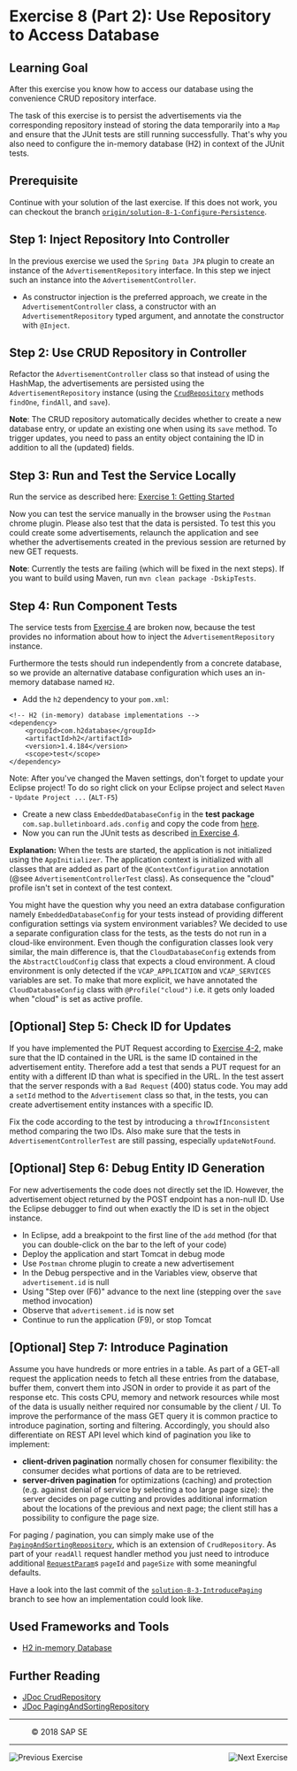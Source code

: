 Exercise 8 (Part 2): Use Repository to Access Database
======================================================

## Learning Goal
After this exercise you know how to access our database using the convenience CRUD repository interface. 

The task of this exercise is to persist the advertisements via the corresponding repository instead of storing the data temporarily into a `Map` and ensure that the JUnit tests are still running successfully. That's why you also need to configure the in-memory database (H2) in context of the JUnit tests. 

## Prerequisite
Continue with your solution of the last exercise. If this does not work, you can checkout the branch [`origin/solution-8-1-Configure-Persistence`](https://github.com/SAP/cloud-bulletinboard-ads/tree/solution-8-1-Configure-Persistence).

## Step 1: Inject Repository Into Controller
In the previous exercise we used the `Spring Data JPA` plugin to create an instance of the `AdvertisementRepository` interface. In this step we inject such an instance into the `AdvertisementController`.

- As constructor injection is the preferred approach, we create in the `AdvertisementController` class, a constructor with an `AdvertisementRepository` typed argument, and annotate the constructor with `@Inject`.

## Step 2: Use CRUD Repository in Controller
Refactor the `AdvertisementController` class so that instead of using the HashMap, the advertisements are persisted using the `AdvertisementRepository` instance (using the [`CrudRepository`](http://docs.spring.io/spring-data/commons/docs/current/api/org/springframework/data/repository/CrudRepository.html) methods `findOne`, `findAll`, and `save`).

**Note**: The CRUD repository automatically decides whether to create a new database entry, or update an existing one when using its `save` method. To trigger updates, you need to pass an entity object containing the ID in addition to all the (updated) fields.

## Step 3: Run and Test the Service Locally
Run the service as described here: [Exercise 1: Getting Started](../CreateMicroservice/Exercise_1_GettingStarted.md)

Now you can test the service manually in the browser using the `Postman` chrome plugin. Please also test that the data is persisted. To test this you could create some advertisements, relaunch the application and see whether the advertisements created in the previous session are returned by new GET requests.

**Note**: Currently the tests are failing (which will be fixed in the next steps). If you want to build using Maven, run `mvn clean package -DskipTests`.

## Step 4: Run Component Tests
The service tests from [Exercise 4](../CreateMicroservice/Exercise_4_CreateServiceTests.md) are broken now, because the test provides no information about how to inject the `AdvertisementRepository` instance.

Furthermore the tests should run independently from a concrete database, so we provide an alternative database configuration which uses an in-memory database named `H2`. 

- Add the `h2` dependency to your `pom.xml`:
```
<!-- H2 (in-memory) database implementations -->
<dependency>
    <groupId>com.h2database</groupId>
    <artifactId>h2</artifactId>
    <version>1.4.184</version>
    <scope>test</scope>
</dependency>
```
Note: After you've changed the Maven settings, don't forget to update your Eclipse project! To do so right click on your Eclipse project and select `Maven` - `Update Project ...` (`ALT-F5`)

- Create a new class `EmbeddedDatabaseConfig` in the **test package** `com.sap.bulletinboard.ads.config` and copy the code from [here](https://github.com/SAP/cloud-bulletinboard-ads/raw/solution-8-2-Use-Repository-To-Access-Database/src/test/java/com/sap/bulletinboard/ads/config/EmbeddedDatabaseConfig.java).
- Now you can run the JUnit tests as described [in Exercise 4](../CreateMicroservice/Exercise_4_CreateServiceTests.md).

**Explanation:** When the tests are started, the application is not initialized using the `AppInitializer`. The application context is initialized with all classes that are added as part of the `@ContextConfiguration` annotation (@see `AdvertisementControllerTest` class). As consequence the "cloud" profile isn't set in context of the test context. 

You might have the question why you need an extra database configuration namely `EmbeddedDatabaseConfig` for your tests instead of providing different configuration settings via system environment variables?
We decided to use a separate configuration class for the tests, as the tests do not run in a cloud-like environment. Even though the configuration classes look very similar, the main difference is, that the `CloudDatabaseConfig` extends from the `AbstractCloudConfig` class that expects a cloud environment. A cloud environment is only detected if the `VCAP_APPLICATION` and `VCAP_SERVICES` variables are set. To make that more explicit, we have annotated the `CloudDatabaseConfig` class with `@Profile("cloud")` i.e. it gets only loaded when "cloud" is set as active profile.

## [Optional] Step 5: Check ID for Updates
If you have implemented the PUT Request according to [Exercise 4-2](../CreateMicroservice/Exercise_4_Part2_CreateAdditionalAdsEndpoints.md), make sure that the ID contained in the URL is the same ID contained in the advertisement entity.
Therefore add a test that sends a PUT request for an entity with a different ID than what is specified in the URL.
In the test assert that the server responds with a `Bad Request` (400) status code.
You may add a `setId` method to the `Advertisement` class so that, in the tests, you can create advertisement entity instances with a specific ID.

Fix the code according to the test by introducing a `throwIfInconsistent` method comparing the two IDs.
Also make sure that the tests in `AdvertisementControllerTest` are still passing, especially `updateNotFound`.

## [Optional] Step 6: Debug Entity ID Generation

For new advertisements the code does not directly set the ID. However, the advertisement object returned by the POST
endpoint has a non-null ID. Use the Eclipse debugger to find out when exactly the ID is set in the object instance.

 - In Eclipse, add a breakpoint to the first line of the `add` method (for that you can double-click on the bar to the left of your code)
 - Deploy the application and start Tomcat in debug mode
 - Use `Postman` chrome plugin to create a new advertisement
 - In the Debug perspective and in the Variables view, observe that `advertisement.id` is null
 - Using "Step over (F6)" advance to the next line (stepping over the `save` method invocation)
 - Observe that `advertisement.id` is now set
 - Continue to run the application (F9), or stop Tomcat

## [Optional] Step 7: Introduce Pagination
Assume you have hundreds or more entries in a table. As part of a GET-all request the application needs to fetch all these entries from the database, buffer them, convert them into JSON in order to provide it as part of the response etc. This costs CPU, memory and network resources while most of the data is usually neither required nor consumable by the client / UI. To improve the performance of the mass GET query it is common practice to introduce pagination, sorting and filtering. Accordingly, you should also differentiate on REST API level which kind of pagination you like to implement:
- **client-driven pagination** normally chosen for consumer flexibility: the consumer decides what portions of data are to be retrieved.  
- **server-driven pagination** for optimizations (caching) and protection (e.g. against denial of service by selecting a too large page size): the server decides on page cutting and provides additional information about the locations of the previous and next page; the client still has a possibility to configure the page size. 

For paging / pagination, you can simply make use of the [`PagingAndSortingRepository`](http://docs.spring.io/spring-data/commons/docs/current/api/org/springframework/data/repository/PagingAndSortingRepository.html), which is an extension of `CrudRepository`. As part of your `readAll` request handler method you just need to introduce additional [`RequestParam`](https://docs.spring.io/spring/docs/current/javadoc-api/org/springframework/web/bind/annotation/RequestParam.html)s `pageId` and `pageSize` with some meaningful defaults.

Have a look into the last commit of the [`solution-8-3-IntroducePaging`](https://github.com/SAP/cloud-bulletinboard-ads/tree/solution-8-3-IntroducePaging) branch to see how an implementation could look like.

## Used Frameworks and Tools
- [H2 in-memory Database](http://www.h2database.com/html/tutorial.html)

## Further Reading
- [JDoc CrudRepository](http://docs.spring.io/spring-data/commons/docs/current/api/org/springframework/data/repository/CrudRepository.html)
- [JDoc PagingAndSortingRepository](http://docs.spring.io/spring-data/commons/docs/current/api/org/springframework/data/repository/PagingAndSortingRepository.html)


***
<dl>
  <dd>
  <div class="footer">&copy; 2018 SAP SE</div>
  </dd>
</dl>
<hr>
<a href="/ConnectDatabase/Exercise_8_Part1_ConfigurePersistence.md">
  <img align="left" alt="Previous Exercise">
</a>
<a href="/ConnectDatabase/Exercise_9_ImplementJPAEntity.md">
  <img align="right" alt="Next Exercise">
</a>
